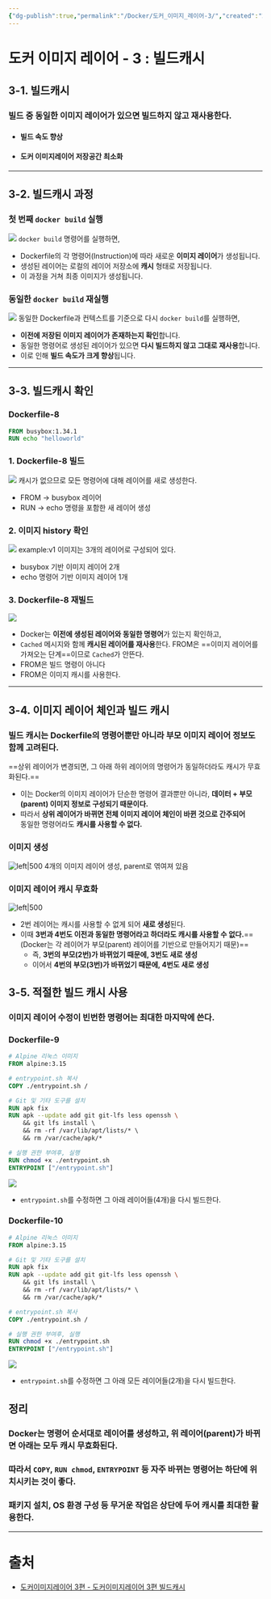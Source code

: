```yaml
---
{"dg-publish":true,"permalink":"/Docker/도커_이미지_레이어-3/","created":"2025-04-20T19:56:08.567+09:00"}
---
```


# 도커 이미지 레이어 - 3 : 빌드캐시
## 3-1. 빌드캐시
### 빌드 중 동일한 이미지 레이어가 있으면 빌드하지 않고 재사용한다.
- #### 빌드 속도 향상
- #### 도커 이미지레이어 저장공간 최소화
---
## 3-2. 빌드캐시 과정
### 첫 번째 `docker build` 실행
![](https://i.imgur.com/RAJjLpe.png)
`docker build` 명령어를 실행하면,
- Dockerfile의 각 명령어(Instruction)에 따라 새로운 **이미지 레이어**가 생성됩니다.
- 생성된 레이어는 로컬의 레이어 저장소에 **캐시** 형태로 저장됩니다.
- 이 과정을 거쳐 최종 이미지가 생성됩니다.
### 동일한 `docker build` 재실행
![](https://i.imgur.com/qMc50Lt.png)
동일한 Dockerfile과 컨텍스트를 기준으로 다시 `docker build`를 실행하면,
- **이전에 저장된 이미지 레이어가 존재하는지 확인**합니다.
- 동일한 명령어로 생성된 레이어가 있으면 **다시 빌드하지 않고 그대로 재사용**합니다.
- 이로 인해 **빌드 속도가 크게 향상**됩니다.
---
## 3-3. 빌드캐시 확인
### Dockerfile-8
``` dockerfile
FROM busybox:1.34.1
RUN echo "helloworld"
```
### 1. Dockerfile-8 빌드
![](https://i.imgur.com/zSpgyGu.png)
캐시가 없으므로 모든 명령어에 대해 레이어를 새로 생성한다.
- FROM → busybox 레이어
- RUN → echo 명령을 포함한 새 레이어 생성
### 2. 이미지 history 확인
![](https://i.imgur.com/ISXxujc.png)
example:v1 이미지는 3개의 레이어로 구성되어 있다.
- busybox 기반 이미지 레이어 2개
- echo 명령어 기반 이미지 레이어 1개
### 3. Dockerfile-8 재빌드
![](https://i.imgur.com/vsihSGq.png)
- Docker는 **이전에 생성된 레이어와 동일한 명령어**가 있는지 확인하고,
- `Cached` 메시지와 함께 **캐시된 레이어를 재사용**한다.
FROM은 ==이미지 레이어를 가져오는 단계==이므로 `Cached`가 안뜬다.
- FROM은 빌드 명령이 아니다
- FROM은 이미지 캐시를 사용한다.
---
## 3-4. 이미지 레이어 체인과 빌드 캐시
### 빌드 캐시는 Dockerfile의 명령어뿐만 아니라 **부모 이미지 레이어 정보**도 함께 고려된다.
==상위 레이어가 변경되면, 그 아래 하위 레이어의 명령어가 동일하더라도 캐시가 무효화된다.==
- 이는 Docker의 이미지 레이어가 단순한 명령어 결과뿐만 아니라,  **데이터 + 부모(parent) 이미지 정보로 구성되기 때문이다.**
- 따라서 **상위 레이어가 바뀌면 전체 이미지 레이어 체인이 바뀐 것으로 간주되어**  
  동일한 명령어라도 **캐시를 사용할 수 없다.**
###  이미지 생성
![left|500](https://i.imgur.com/MWrKxmf.png)
4개의 이미지 레이어 생성, parent로 엮여져 있음
### 이미지 레이어 캐시 무효화
![left|500](https://i.imgur.com/wQn5Jz1.png)
  - 2번 레이어는 캐시를 사용할 수 없게 되어 **새로 생성**된다.
  - 이때 **3번과 4번도 이전과 동일한 명령어라고 하더라도 캐시를 사용할 수 없다.**==(Docker는 각 레이어가 부모(parent) 레이어를 기반으로 만들어지기 때문)==
    - 즉, **3번의 부모(2번)가 바뀌었기 때문에, 3번도 새로 생성**
    - 이어서 **4번의 부모(3번)가 바뀌었기 때문에, 4번도 새로 생성**
## 3-5. 적절한 빌드 캐시 사용
### 이미지 레이어 수정이 빈번한 명령어는 최대한 마지막에 쓴다.
### Dockerfile-9
``` dockerfile
# Alpine 리눅스 이미지 
FROM alpine:3.15 

# entrypoint.sh 복사
COPY ./entrypoint.sh /

# Git 및 기타 도구를 설치
RUN apk fix 
RUN apk --update add git git-lfs less openssh \ 
	&& git lfs install \ 
    && rm -rf /var/lib/apt/lists/* \ 
    && rm /var/cache/apk/* 

# 실행 권한 부여후, 실행
RUN chmod +x ./entrypoint.sh 
ENTRYPOINT ["/entrypoint.sh"]
```

![](https://i.imgur.com/MlS7ZRS.png)
- `entrypoint.sh`를 수정하면 그 아래 레이어들(4개)을 다시 빌드한다.
### Dockerfile-10
``` dockerfile
# Alpine 리눅스 이미지 
FROM alpine:3.15 

# Git 및 기타 도구를 설치
RUN apk fix 
RUN apk --update add git git-lfs less openssh \ 
	&& git lfs install \ 
    && rm -rf /var/lib/apt/lists/* \ 
    && rm /var/cache/apk/* 

# entrypoint.sh 복사
COPY ./entrypoint.sh /

# 실행 권한 부여후, 실행
RUN chmod +x ./entrypoint.sh 
ENTRYPOINT ["/entrypoint.sh"]
```
![](https://i.imgur.com/4A9EOCU.png)
- `entrypoint.sh`를 수정하면 그 아래 모든 레이어들(2개)을 다시 빌드한다.
## 정리
### Docker는 **명령어 순서대로 레이어를 생성**하고,  위 레이어(parent)가 바뀌면 아래는 모두 캐시 무효화된다.
### 따라서 `COPY`, `RUN chmod`, `ENTRYPOINT` 등 **자주 바뀌는 명령어는 하단에 위치**시키는 것이 좋다.
### 패키지 설치, OS 환경 구성 등 **무거운 작업은 상단에 두어 캐시를 최대한 활용**한다.
---
# 출처
- [도커이미지레이어 3편 - 도커이미지레이어 3편 빌드캐시](https://malwareanalysis.tistory.com/236)